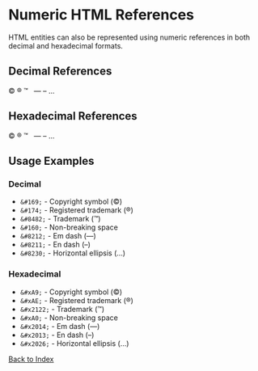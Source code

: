 # Numeric HTML References

HTML entities can also be represented using numeric references in both decimal and hexadecimal formats.

## Decimal References

&#169; &#174; &#8482; &#160; &#8212; &#8211; &#8230;

## Hexadecimal References

&#xA9; &#xAE; &#x2122; &#xA0; &#x2014; &#x2013; &#x2026;

## Usage Examples

### Decimal

- `&#169;` - Copyright symbol (©)
- `&#174;` - Registered trademark (®)
- `&#8482;` - Trademark (™)
- `&#160;` - Non-breaking space
- `&#8212;` - Em dash (—)
- `&#8211;` - En dash (–)
- `&#8230;` - Horizontal ellipsis (…)

### Hexadecimal

- `&#xA9;` - Copyright symbol (©)
- `&#xAE;` - Registered trademark (®)
- `&#x2122;` - Trademark (™)
- `&#xA0;` - Non-breaking space
- `&#x2014;` - Em dash (—)
- `&#x2013;` - En dash (–)
- `&#x2026;` - Horizontal ellipsis (…)

[Back to Index](../../index.md) 